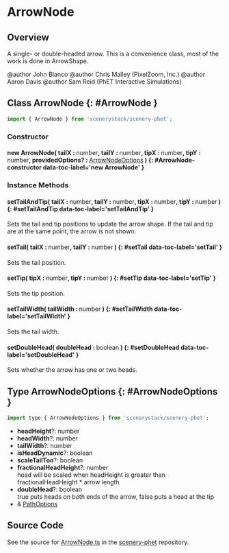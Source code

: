 # ArrowNode

## Overview

A single- or double-headed arrow. This is a convenience class, most of the work is done in ArrowShape.

@author John Blanco
@author Chris Malley (PixelZoom, Inc.)
@author Aaron Davis
@author Sam Reid (PhET Interactive Simulations)

## Class ArrowNode {: #ArrowNode }


```js
import { ArrowNode } from 'scenerystack/scenery-phet';
```
### Constructor

#### new ArrowNode( tailX : <span style="font-weight: 400;"><span style="color: hsla(calc(var(--md-hue) + 180deg),80%,40%,1);">number</span></span>, tailY : <span style="font-weight: 400;"><span style="color: hsla(calc(var(--md-hue) + 180deg),80%,40%,1);">number</span></span>, tipX : <span style="font-weight: 400;"><span style="color: hsla(calc(var(--md-hue) + 180deg),80%,40%,1);">number</span></span>, tipY : <span style="font-weight: 400;"><span style="color: hsla(calc(var(--md-hue) + 180deg),80%,40%,1);">number</span></span>, providedOptions? : <span style="font-weight: 400;">[ArrowNodeOptions](../scenery-phet/ArrowNode.md#ArrowNodeOptions)</span> ) {: #ArrowNode-constructor data-toc-label='new ArrowNode' }

### Instance Methods

#### setTailAndTip( tailX : <span style="font-weight: 400;"><span style="color: hsla(calc(var(--md-hue) + 180deg),80%,40%,1);">number</span></span>, tailY : <span style="font-weight: 400;"><span style="color: hsla(calc(var(--md-hue) + 180deg),80%,40%,1);">number</span></span>, tipX : <span style="font-weight: 400;"><span style="color: hsla(calc(var(--md-hue) + 180deg),80%,40%,1);">number</span></span>, tipY : <span style="font-weight: 400;"><span style="color: hsla(calc(var(--md-hue) + 180deg),80%,40%,1);">number</span></span> ) {: #setTailAndTip data-toc-label='setTailAndTip' }

Sets the tail and tip positions to update the arrow shape.
If the tail and tip are at the same point, the arrow is not shown.

#### setTail( tailX : <span style="font-weight: 400;"><span style="color: hsla(calc(var(--md-hue) + 180deg),80%,40%,1);">number</span></span>, tailY : <span style="font-weight: 400;"><span style="color: hsla(calc(var(--md-hue) + 180deg),80%,40%,1);">number</span></span> ) {: #setTail data-toc-label='setTail' }

Sets the tail position.

#### setTip( tipX : <span style="font-weight: 400;"><span style="color: hsla(calc(var(--md-hue) + 180deg),80%,40%,1);">number</span></span>, tipY : <span style="font-weight: 400;"><span style="color: hsla(calc(var(--md-hue) + 180deg),80%,40%,1);">number</span></span> ) {: #setTip data-toc-label='setTip' }

Sets the tip position.

#### setTailWidth( tailWidth : <span style="font-weight: 400;"><span style="color: hsla(calc(var(--md-hue) + 180deg),80%,40%,1);">number</span></span> ) {: #setTailWidth data-toc-label='setTailWidth' }

Sets the tail width.

#### setDoubleHead( doubleHead : <span style="font-weight: 400;"><span style="color: hsla(calc(var(--md-hue) + 180deg),80%,40%,1);">boolean</span></span> ) {: #setDoubleHead data-toc-label='setDoubleHead' }

Sets whether the arrow has one or two heads.



## Type ArrowNodeOptions {: #ArrowNodeOptions }


```js
import type { ArrowNodeOptions } from 'scenerystack/scenery-phet';
```


- **headHeight**?: <span style="color: hsla(calc(var(--md-hue) + 180deg),80%,40%,1);">number</span>
- **headWidth**?: <span style="color: hsla(calc(var(--md-hue) + 180deg),80%,40%,1);">number</span>
- **tailWidth**?: <span style="color: hsla(calc(var(--md-hue) + 180deg),80%,40%,1);">number</span>
- **isHeadDynamic**?: <span style="color: hsla(calc(var(--md-hue) + 180deg),80%,40%,1);">boolean</span>
- **scaleTailToo**?: <span style="color: hsla(calc(var(--md-hue) + 180deg),80%,40%,1);">boolean</span>
- **fractionalHeadHeight**?: <span style="color: hsla(calc(var(--md-hue) + 180deg),80%,40%,1);">number</span>
<br>  head will be scaled when headHeight is greater than fractionalHeadHeight * arrow length
- **doubleHead**?: <span style="color: hsla(calc(var(--md-hue) + 180deg),80%,40%,1);">boolean</span>
<br>  true puts heads on both ends of the arrow, false puts a head at the tip
- &amp; [PathOptions](../scenery/Path.md#PathOptions)




## Source Code

See the source for [ArrowNode.ts](https://github.com/phetsims/scenery-phet/blob/main/js/ArrowNode.ts) in the [scenery-phet](https://github.com/phetsims/scenery-phet) repository.
